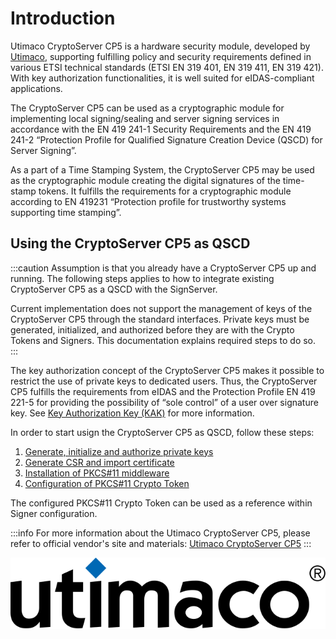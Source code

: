 # Introduction

Utimaco CryptoServer CP5 is a hardware security module, developed by [Utimaco](https://www.utimaco.com/), supporting fulfilling policy and security requirements defined in various ETSI technical standards (ETSI EN 319 401, EN 319 411, EN 319 421). With key authorization functionalities, it is well suited for eIDAS-compliant applications.

The CryptoServer CP5 can be used as a cryptographic module for implementing local signing/sealing and server signing services in accordance with the EN 419 241-1 Security Requirements and the EN 419 241-2 “Protection Profile for Qualified Signature Creation Device (QSCD) for Server Signing”.

As a part of a Time Stamping System, the CryptoServer CP5 may be used as the cryptographic module creating the digital signatures of the time-stamp tokens. It fulfills the requirements for a cryptographic module according to EN 419231 “Protection profile for trustworthy systems supporting time stamping”.

## Using the CryptoServer CP5 as QSCD

:::caution
Assumption is that you already have a CryptoServer CP5 up and running. The following steps applies to how to integrate existing CryptoServer CP5 as a QSCD with the SignServer.

Current implementation does not support the management of keys of the CryptoServer CP5 through the standard interfaces. Private keys must be generated, initialized, and authorized before they are with the Crypto Tokens and Signers. This documentation explains required steps to do so. 
:::

The key authorization concept of the CryptoServer CP5 makes it possible to restrict the use of private keys to dedicated users. Thus, the CryptoServer CP5 fulfills the requirements from eIDAS and the Protection Profile EN 419 221-5 for providing the possibility of “sole control” of a user over signature key. See [Key Authorization Key (KAK)](./kak) for more information.

In order to start usign the CryptoServer CP5 as QSCD, follow these steps:
1. [Generate, initialize and authorize private keys](./genkey)
2. [Generate CSR and import certificate](./issuecert)
3. [Installation of PKCS#11 middleware](./middleware)
4. [Configuration of PKCS#11 Crypto Token](./cryptotoken)

The configured PKCS#11 Crypto Token can be used as a reference within Signer configuration.

:::info
For more information about the Utimaco CryptoServer CP5, please refer to official vendor's site and materials: [Utimaco CryptoServer CP5](https://hsm.utimaco.com/products-hardware-security-modules/general-purpose-hsm/cryptoserver-cp5-eidas-cc-2/)
:::

<div class="text--center">

![Utimaco](../../../assets/qscd-integration/utimaco-cp5/utimaco-logo.svg "Utimaco")

</div>